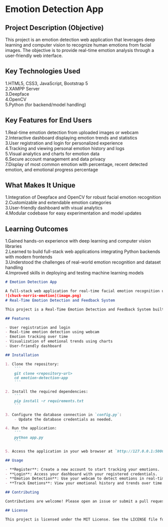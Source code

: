 # Emotion Detection App

## Project Description (Objective)
This project is an emotion detection web application that leverages deep learning and computer vision to recognize human emotions from facial images. The objective is to provide real-time emotion analysis through a user-friendly web interface.

## Key Technologies Used
1.HTML5, CSS3, JavaScript, Bootstrap 5  
2.XAMPP Server  
3.Deepface  
4.OpenCV  
5.Python (for backend/model handling)

## Key Features for End Users
1.Real-time emotion detection from uploaded images or webcam  
2.Interactive dashboard displaying emotion trends and statistics  
3.User registration and login for personalized experience  
4.Tracking and viewing personal emotion history and logs  
5.Visual analytics and charts for emotion data  
6.Secure account management and data privacy  
7.Display of most common emotion with percentage, recent detected emotion, and emotional progress percentage

## What Makes It Unique
1.Integration of Deepface and OpenCV for robust facial emotion recognition  
2.Customizable and extendable emotion categories  
3.User-friendly dashboard with visual analytics  
4.Modular codebase for easy experimentation and model updates

## Learning Outcomes
1.Gained hands-on experience with deep learning and computer vision libraries  
2.Learned to build full-stack web applications integrating Python backends with modern frontends  
3.Understood the challenges of real-world emotion recognition and dataset handling  
4.Improved skills in deploying and testing machine learning models

```markdown
# Emotion Detection App

A full-stack web application for real-time facial emotion recognition using deep learning and computer vision. Built with Flask, OpenCV, Deepface, and a custom CNN, it supports live webcam analysis and interactive dashboards for emotion analytics. The modular backend enables rapid model experimentation, while the frontend offers dynamic charting and session logs. Designed for extensibility, the system integrates therapist feedback, supports custom emotion categories, and provides RESTful APIs for emotion data. Ideal for research, mental health, and advanced analytics.
![chuck-norris-emotion](image.png)
# Real-Time Emotion Detection and Feedback System

This project is a Real-Time Emotion Detection and Feedback System built using Flask, OpenCV, and a Convolutional Neural Network (CNN) for emotion modeling. The application allows users to register, track their emotions, and visualize emotional trends over time.

## Features

- User registration and login
- Real-time emotion detection using webcam
- Emotion tracking over time
- Visualization of emotional trends using charts
- User-friendly dashboard

## Installation

1. Clone the repository:
	```
	git clone <repository-url>
	cd emotion-detection-app
	```

2. Install the required dependencies:
	```
	pip install -r requirements.txt
	```

3. Configure the database connection in `config.py`:
	- Update the database credentials as needed.

4. Run the application:
	```
	python app.py
	```

5. Access the application in your web browser at `http://127.0.0.1:5000`.

## Usage

- **Register**: Create a new account to start tracking your emotions.
- **Login**: Access your dashboard with your registered credentials.
- **Emotion Detection**: Use your webcam to detect emotions in real-time.
- **Track Emotions**: View your emotional history and trends over time.

## Contributing

Contributions are welcome! Please open an issue or submit a pull request for any enhancements or bug fixes.

## License

This project is licensed under the MIT License. See the LICENSE file for details.

``` 
